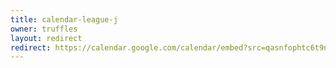 ```yaml
---
title: calendar-league-j
owner: truffles
layout: redirect
redirect: https://calendar.google.com/calendar/embed?src=qasnfophtc6t9n7a8kjgtjuaas%40group.calendar.google.com&mode=AGENDA
---
```

